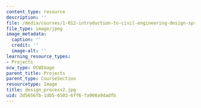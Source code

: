 ```yaml
---
content_type: resource
description: ''
file: /media/courses/1-012-introduction-to-civil-engineering-design-spring-2002/3d5656fb1db565036ff6fa900a9dadfb_design_process2.jpg
file_type: image/jpeg
image_metadata:
  caption: ''
  credit: ''
  image-alt: ''
learning_resource_types:
- Projects
ocw_type: OCWImage
parent_title: Projects
parent_type: CourseSection
resourcetype: Image
title: design_process2.jpg
uid: 3d5656fb-1db5-6503-6ff6-fa900a9dadfb
---
```

